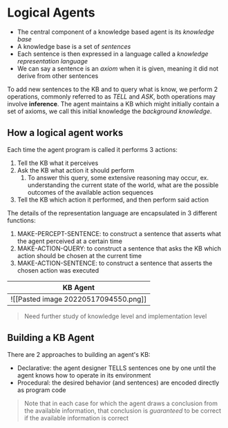 # Logical Agents

- The central component of a knowledge based agent is its _knowledge base_
- A knowledge base is a set of _sentences_
- Each sentence is then expressed in a language called a _knowledge representation language_
- We can say a sentence is an _axiom_ when it is given, meaning it did not derive from other sentences

To add new sentences to the KB and to query what is know, we perform 2 operations, commonly referred to as _TELL_ and _ASK_, both operations may involve **inference**. The agent maintains a KB which might initially contain a set of axioms, we call this initial knowledge the _background knowledge_.

## How a logical agent works

Each time the agent program is called it performs 3 actions:

1. Tell the KB what it perceives
2. Ask the KB what action it should perform
	1. To answer this query, some extensive reasoning may occur, ex. understanding the current state of the world, what are the possible outcomes of the available action sequences
3. Tell the KB which action it performed, and then perform said action

The details of the representation language are encapsulated in 3 different functions:

1. MAKE-PERCEPT-SENTENCE: to construct a sentence that asserts what the agent perceived at a certain time
2. MAKE-ACTION-QUERY: to construct a sentence that asks the KB which action should be chosen at the current time
3. MAKE-ACTION-SENTENCE: to construct a sentence that asserts the chosen action was executed

| KB Agent |
| ---- | 
| ![[Pasted image 20220517094550.png]] |

> Need further study of knowledge level and implementation level

## Building a KB Agent

There are 2 approaches to building an agent's KB:

- Declarative: the agent designer TELLS sentences one by one until the agent knows how to operate in its environment
- Procedural: the desired behavior (and sentences) are encoded directly as program code

> Note that in each case for which the agent draws a conclusion from the available information, that conclusion is _guaranteed_ to be correct if the available information is correct